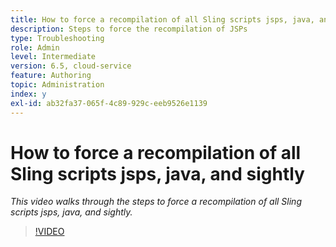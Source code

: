 ```yaml
---
title: How to force a recompilation of all Sling scripts jsps, java, and sightly
description: Steps to force the recompilation of JSPs
type: Troubleshooting
role: Admin
level: Intermediate
version: 6.5, cloud-service
feature: Authoring
topic: Administration
index: y
exl-id: ab32fa37-065f-4c89-929c-eeb9526e1139
---
```

# How to force a recompilation of all Sling scripts jsps, java, and sightly

*This video walks through the steps to force a recompilation of all Sling scripts jsps, java, and sightly.*

>[!VIDEO](https://video.tv.adobe.com/v/335464?quality=9&learn=on)

